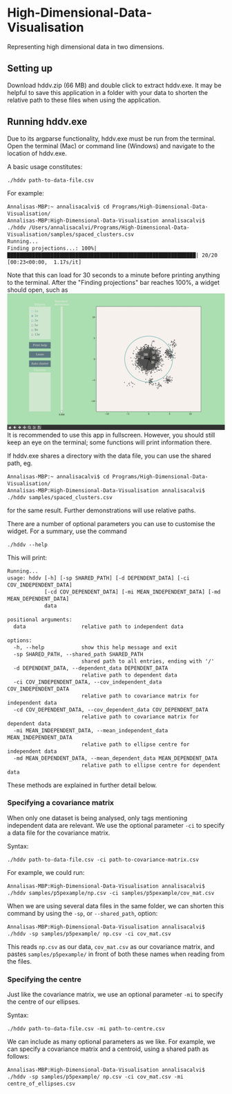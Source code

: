 # High-Dimensional-Data-Visualisation
Representing high dimensional data in two dimensions.

## Setting up
Download hddv.zip (66 MB) and double click to extract hddv.exe. It may be helpful to save this application in a folder with your data to shorten the relative path to these files when using the application.

## Running hddv.exe
Due to its argparse functionality, hddv.exe must be run from the terminal. Open the terminal (Mac) or command line (Windows) and navigate to the location of hddv.exe. 

A basic usage constitutes:
```
./hddv path-to-data-file.csv
```
For example:
```
Annalisas-MBP:~ annalisacalvi$ cd Programs/High-Dimensional-Data-Visualisation/
Annalisas-MBP:High-Dimensional-Data-Visualisation annalisacalvi$ ./hddv /Users/annalisacalvi/Programs/High-Dimensional-Data-Visualisation/samples/spaced_clusters.csv
Running...
Finding projections...: 100%|█████████████████████████████████████████████████████████████| 20/20 [00:23<00:00,  1.17s/it]
```
Note that this can load for 30 seconds to a minute before printing anything to the terminal. After the "Finding projections" bar reaches 100%, a widget should open, such as
![Spaced clusters widget](./images/sc_home.png)
It is recommended to use this app in fullscreen. However, you should still keep an eye on the terminal; some functions will print information there. 

If hddv.exe shares a directory with the data file, you can use the shared path, eg.
```
Annalisas-MBP:~ annalisacalvi$ cd Programs/High-Dimensional-Data-Visualisation/
Annalisas-MBP:High-Dimensional-Data-Visualisation annalisacalvi$ ./hddv samples/spaced_clusters.csv
```
for the same result. Further demonstrations will use relative paths.

There are a number of optional parameters you can use to customise the widget. For a summary, use the command
```
./hddv --help
```
This will print:
```
Running...
usage: hddv [-h] [-sp SHARED_PATH] [-d DEPENDENT_DATA] [-ci COV_INDEPENDENT_DATA]
            [-cd COV_DEPENDENT_DATA] [-mi MEAN_INDEPENDENT_DATA] [-md MEAN_DEPENDENT_DATA]
            data

positional arguments:
  data                  relative path to independent data

options:
  -h, --help            show this help message and exit
  -sp SHARED_PATH, --shared_path SHARED_PATH
                        shared path to all entries, ending with '/'
  -d DEPENDENT_DATA, --dependent_data DEPENDENT_DATA
                        relative path to dependent data
  -ci COV_INDEPENDENT_DATA, --cov_independent_data COV_INDEPENDENT_DATA
                        relative path to covariance matrix for independent data
  -cd COV_DEPENDENT_DATA, --cov_dependent_data COV_DEPENDENT_DATA
                        relative path to covariance matrix for dependent data
  -mi MEAN_INDEPENDENT_DATA, --mean_independent_data MEAN_INDEPENDENT_DATA
                        relative path to ellipse centre for independent data
  -md MEAN_DEPENDENT_DATA, --mean_dependent_data MEAN_DEPENDENT_DATA
                        relative path to ellipse centre for dependent data
```

These methods are explained in further detail below.

### Specifying a covariance matrix
When only one dataset is being analysed, only tags mentioning independent data are relevant. We use the optional parameter ```-ci``` to specify a data file for the covariance matrix.

Syntax:
```
./hddv path-to-data-file.csv -ci path-to-covariance-matrix.csv
```

For example, we could run:
```
Annalisas-MBP:High-Dimensional-Data-Visualisation annalisacalvi$ ./hddv samples/p5pexample/np.csv -ci samples/p5pexample/cov_mat.csv
```

When we are using several data files in the same folder, we can shorten this command by using the ```-sp```, or ```--shared_path```, option:

```
Annalisas-MBP:High-Dimensional-Data-Visualisation annalisacalvi$ ./hddv -sp samples/p5pexample/ np.csv -ci cov_mat.csv
```

This reads ```np.csv``` as our data, ```cov_mat.csv``` as our covariance matrix, and pastes ```samples/p5pexample/``` in front of both these names when reading from the files.

### Specifying the centre

Just like the covariance matrix, we use an optional parameter ```-mi``` to specify the centre of our ellipses.

Syntax:
```
./hddv path-to-data-file.csv -mi path-to-centre.csv
```

We can include as many optional parameters as we like. For example, we can specify a covariance matrix and a centroid, using a shared path as follows:
```
Annalisas-MBP:High-Dimensional-Data-Visualisation annalisacalvi$ ./hddv -sp samples/p5pexample/ np.csv -ci cov_mat.csv -mi centre_of_ellipses.csv
```

